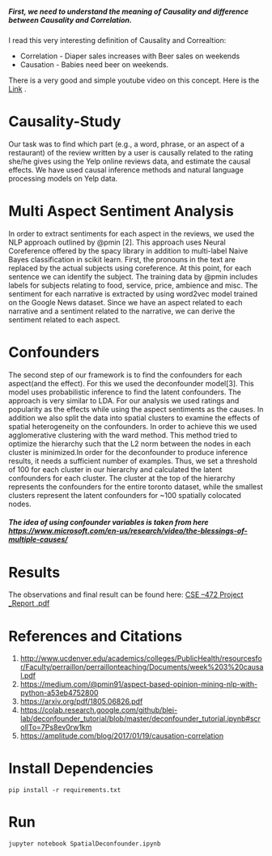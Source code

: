 
##### First, we need to understand the meaning of Causality and difference between Causality and Correlation.
I read this very interesting definition of Causality and Correaltion:
* Correlation - Diaper sales increases with Beer sales on weekends
* Causation - Babies need beer on weekends.

There is a very good and simple youtube video on this concept. Here is the [Link](https://www.youtube.com/watch?v=ROpbdO-gRUo) .

# Causality-Study
Our task was to find which part (e.g., a word, phrase, or an aspect of a restaurant) of the review written by a user is causally related to the rating she/he gives using the Yelp online reviews data, and estimate the causal effects. 
We have used causal inference methods and  natural language processing models on Yelp data.

# Multi Aspect Sentiment Analysis
In order to extract sentiments for each aspect in the reviews, we
used the NLP approach outlined by @pmin [2]. This approach uses Neural
Coreference offered by the spacy library in addition to multi-label Naive
Bayes classification in scikit learn. First, the pronouns in the text are
replaced by the actual subjects using coreference. At this point, for each
sentence we can identify the subject. The training data by @pmin includes
labels for subjects relating to food, service, price, ambience and misc. The
sentiment for each narrative is extracted by using word2vec model trained
on the Google News dataset. Since we have an aspect related to each
narrative and a sentiment related to the narrative, we can derive the
sentiment related to each aspect.

# Confounders
The second step of our framework is to find the confounders for
each aspect(and the effect). For this we used the deconfounder model[3].
This model uses probabilistic inference to find the latent confounders. The
approach is very similar to LDA.
For our analysis we used ratings and popularity as the effects while
using the aspect sentiments as the causes. In addition we also split the
data into spatial clusters to examine the effects of spatial heterogeneity
on the confounders. In order to achieve this we used agglomerative
clustering with the ward method. This method tried to optimize the
hierarchy such that the L2 norm between the nodes in each cluster is
minimized.In order for the deconfounder to produce inference results, it needs
a sufficient number of examples. Thus, we set a threshold of 100 for each
cluster in our hierarchy and calculated the latent confounders for each
cluster. The cluster at the top of the hierarchy represents the confounders
for the entire toronto dataset, while the smallest clusters represent the
latent confounders for ~100 spatially colocated nodes.
##### The idea of using confounder variables is taken from here https://www.microsoft.com/en-us/research/video/the-blessings-of-multiple-causes/

# Results
The observations and final result can be found here: [CSE –472 Project _Report .pdf](https://github.com/rajat641/CMS-CSE324-WebProgramming/files/4026496/CSE.472.Project._Report.pdf)



# References and Citations
1. http://www.ucdenver.edu/academics/colleges/PublicHealth/resourcesfor/Faculty/perraillon/perraillonteaching/Documents/week%203%20causal.pdf
2. https://medium.com/@pmin91/aspect-based-opinion-mining-nlp-with-python-a53eb4752800
3. https://arxiv.org/pdf/1805.06826.pdf
4. https://colab.research.google.com/github/blei-lab/deconfounder_tutorial/blob/master/deconfounder_tutorial.ipynb#scrollTo=7Ps8ev0rw1km
5. https://amplitude.com/blog/2017/01/19/causation-correlation


# Install Dependencies
`pip install -r requirements.txt`

# Run

`jupyter notebook SpatialDeconfounder.ipynb`

